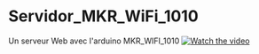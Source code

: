 # Servidor_MKR_WiFi_1010
Un serveur Web avec l'arduino MKR_WIFI_1010
[![Watch the video](https://github.com/AntonioVillanuevaSegura/Servidor_MKR_WIFI_1010/webServer.jpg)](https://www.youtube.com/shorts/km_CX-bZnU8 )
